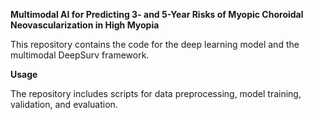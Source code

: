 **Multimodal AI for Predicting 3- and 5-Year Risks of Myopic Choroidal Neovascularization in High Myopia**

This repository contains the code for the deep learning model and the multimodal DeepSurv framework.

**Usage**

The repository includes scripts for data preprocessing, model training, validation, and evaluation.

